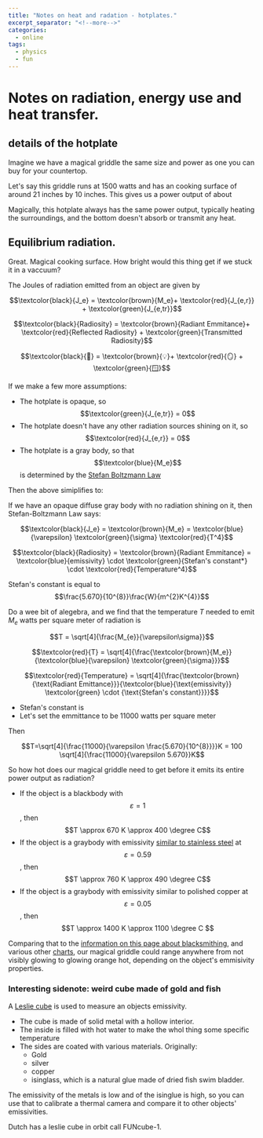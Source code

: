 ```yaml
---
title: "Notes on heat and radation - hotplates."
excerpt_separator: "<!--more-->"
categories:
  - online
tags:
  - physics
  - fun
---
```


# Notes on radiation, energy use and heat transfer.

## details of the hotplate

Imagine we have a magical griddle the same size and power as one you can buy for your countertop.

Let's say this griddle runs at 1500 watts and has an cooking surface of around 21 inches by 10 inches. This gives us a power output of about 

Magically, this hotplate always has the same power output, typically heating the surroundings, and the bottom doesn't absorb or transmit any heat.

## Equilibrium radiation.

Great. Magical cooking surface. How bright would this thing get if we stuck it in a vaccuum?

The Joules of radiation emitted from an object are given by 

$$\textcolor{black}{J_e} = \textcolor{brown}{M_e}+ \textcolor{red}{J_{e,r}} + \textcolor{green}{J_{e,tr}}$$

$$\textcolor{black}{Radiosity} = \textcolor{brown}{Radiant Emmitance}+ \textcolor{red}{Reflected Radiosity} + \textcolor{green}{Transmitted Radiosity}$$

$$\textcolor{black}{🔆} = \textcolor{brown}{💡}+ \textcolor{red}{🪞} + \textcolor{green}{🪟}$$

If we make a few more assumptions:

- The hotplate is opaque, so $$\textcolor{green}{J_{e,tr}} = 0$$
- The hotplate doesn't have any other radiation sources shining on it, so $$\textcolor{red}{J_{e,r}} = 0$$
- The hotplate is a gray body, so that $$\textcolor{blue}{M_e}$$ is determined by the [Stefan Boltzmann Law](https://en.wikipedia.org/wiki/Stefan%E2%80%93Boltzmann_law)

Then the above simiplifies to:

If we have an opaque diffuse gray body with no radiation shining on it, then Stefan-Boltzmann Law says:

$$\textcolor{black}{J_e} = \textcolor{brown}{M_e} = \textcolor{blue}{\varepsilon} \textcolor{green}{\sigma}  \textcolor{red}{T^4}$$

$$\textcolor{black}{Radiosity} = \textcolor{brown}{Radiant Emmitance} = \textcolor{blue}{emissivity} \cdot \textcolor{green}{Stefan's constant*} \cdot \textcolor{red}{Temperature^4}$$

Stefan's constant is equal to $$\frac{5.670}{10^{8}}\frac{W}{m^{2}K^{4}}$$

Do a wee bit of alegebra, and we find that the temperature $T$ needed to emit $M_e$ watts per square meter of radiation is 

$$T = \sqrt[4]{\frac{M_{e}}{\varepsilon\sigma}}$$

$$\textcolor{red}{T} = \sqrt[4]{\frac{\textcolor{brown}{M_e}}{\textcolor{blue}{\varepsilon} \textcolor{green}{\sigma}}}$$

$$\textcolor{red}{Temperature} = \sqrt[4]{\frac{\textcolor{brown}{\text{Radiant Emittance}}}{\textcolor{blue}{\text{emissivity}} \textcolor{green} \cdot {\text{Stefan's constant}}}}$$

- <span color="green">Stefan's constant</span> is 
- Let's set the emmittance to be 11000 watts per square meter

Then 

$$T=\sqrt[4]{\frac{11000}{\varepsilon \frac{5.670}{10^{8}}}}K = 100 \sqrt[4]{\frac{11000}{\varepsilon 5.670}}K$$

So how hot does our magical griddle need to get before it emits its entire power output as radiation?

- If the object is a blackbody with $$\varepsilon = 1$$, then $$T \approx 670 K \approx 400 \degree C$$
- If the object is a graybody with emissivity [similar to stainless steel](https://www.thermoworks.com/emissivity-table) at $$\varepsilon = 0.59$$, then $$T \approx 760 K \approx 490 \degree C$$
- If the object is a graybody with emissivity similar to polished copper at $$\varepsilon = 0.05$$, then $$T \approx 1400 K \approx 1100 \degree C $$

Comparing that to the [information on this page about blacksmithing](https://www.giangrandi.org/optics/blackbody/blackbody.shtml), and various other [charts](https://en.wikipedia.org/wiki/Black-body_radiation), our magical griddle could range anywhere from not visibly glowing to glowing orange hot, depending on the object's emmisivity properties.


### Interesting sidenote: weird cube made of gold and fish

A [Leslie cube](https://en.wikipedia.org/wiki/Leslie_cube) is used to measure an objects emissivity.

- The cube is made of solid metal with a hollow interior.
- The inside is filled with hot water to make the whol thing some specific temperature
- The sides are coated with various materials. Originally:
    - Gold
    - silver
    - copper
    - isinglass, which is a natural glue made of dried fish swim bladder.

The emissivity of the metals is low and of the isinglue is high, so you can use that to calibrate a thermal camera and compare it to other objects' emissivities. 

Dutch has a leslie cube in orbit call FUNcube-1.

